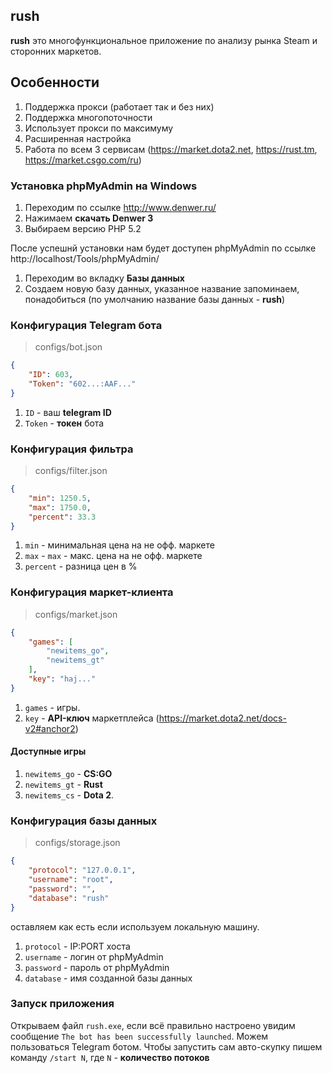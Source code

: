 ## rush
**rush** это многофункциональное приложение по анализу рынка Steam и сторонних маркетов.

## Особенности
1. Поддержка прокси (работает так и без них)
2. Поддержка многопоточности
3. Использует прокси по максимуму
4. Расширенная настройка
5. Работа по всем 3 сервисам (https://market.dota2.net, https://rust.tm, https://market.csgo.com/ru)

### Установка phpMyAdmin на Windows
1. Переходим по ссылке http://www.denwer.ru/
2. Нажимаем **скачать Denwer 3**
3. Выбираем версию PHP 5.2

После успешнй установки нам будет доступен phpMyAdmin по ссылке http://localhost/Tools/phpMyAdmin/

1. Переходим во вкладку **Базы данных**
2. Создаем новую базу данных, указанное название запоминаем, понадобиться (по умолчанию название базы данных - **rush**)

### Конфигурация Telegram бота
> configs/bot.json
 
```json
{
    "ID": 603,
    "Token": "602...:AAF..."
}
```
1. `ID` - ваш **telegram ID**
2. `Token` - **токен** бота

### Конфигурация фильтра
> configs/filter.json

```json
{
    "min": 1250.5,
    "max": 1750.0,
    "percent": 33.3
}
```
1. `min` - минимальная цена на не офф. маркете
2. `max` - `max` - макс. цена на не офф. маркете
3. `percent` - разница цен в %


### Конфигурация маркет-клиента
> configs/market.json

```json
{
    "games": [
        "newitems_go",
        "newitems_gt"
    ],
    "key": "haj..."
}
```
1. `games` - игры.
2. `key` - **API-ключ** маркетплейса (https://market.dota2.net/docs-v2#anchor2)


#### Доступные игры
1. `newitems_go` - **CS:GO**
2. `newitems_gt` - **Rust**
3. `newitems_cs` - **Dota 2**.

### Конфигурация базы данных
> configs/storage.json

```json
{
    "protocol": "127.0.0.1",
    "username": "root",
    "password": "",
    "database": "rush"
}
```
оставляем как есть если используем локальную машину.
1. `protocol` - IP:PORT хоста
2. `username` - логин от phpMyAdmin
3. `password` - пароль от phpMyAdmin
4. `database` - имя созданной базы данных

### Запуск приложения
Открываем файл `rush.exe`, если всё правильно настроено увидим сообщение `The bot has been successfully launched`.
Можем пользоваться Telegram ботом. Чтобы запустить сам авто-скупку пишем команду `/start N`, где `N` - **количество потоков**